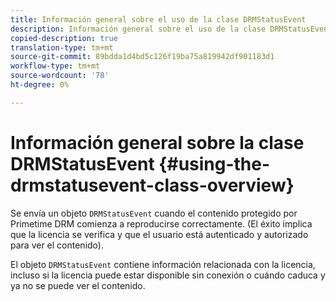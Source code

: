 ```yaml
---
title: Información general sobre el uso de la clase DRMStatusEvent
description: Información general sobre el uso de la clase DRMStatusEvent
copied-description: true
translation-type: tm+mt
source-git-commit: 89bdda1d4bd5c126f19ba75a819942df901183d1
workflow-type: tm+mt
source-wordcount: '78'
ht-degree: 0%

---
```



# Información general sobre la clase DRMStatusEvent {#using-the-drmstatusevent-class-overview}

Se envía un objeto `DRMStatusEvent` cuando el contenido protegido por Primetime DRM comienza a reproducirse correctamente. (El éxito implica que la licencia se verifica y que el usuario está autenticado y autorizado para ver el contenido).

El objeto `DRMStatusEvent` contiene información relacionada con la licencia, incluso si la licencia puede estar disponible sin conexión o cuándo caduca y ya no se puede ver el contenido.
